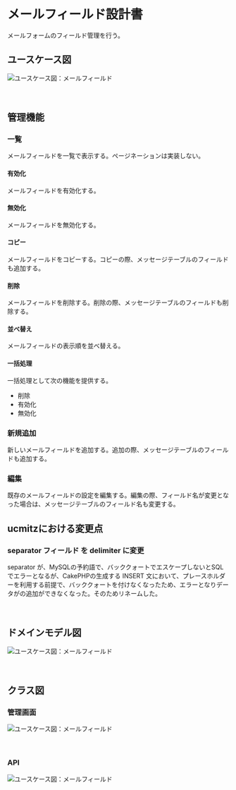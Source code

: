 # メールフィールド設計書

メールフォームのフィールド管理を行う。

## ユースケース図
![ユースケース図：メールフィールド](../../../svg/use_case/bc-mail/mail_fields.svg)

　
## 管理機能
### 一覧
メールフィールドを一覧で表示する。ページネーションは実装しない。
#### 有効化
メールフィールドを有効化する。
#### 無効化
メールフィールドを無効化する。
#### コピー
メールフィールドをコピーする。コピーの際、メッセージテーブルのフィールドも追加する。
#### 削除
メールフィールドを削除する。削除の際、メッセージテーブルのフィールドも削除する。
#### 並べ替え
メールフィールドの表示順を並べ替える。
#### 一括処理
一括処理として次の機能を提供する。
- 削除
- 有効化
- 無効化

### 新規追加
新しいメールフィールドを追加する。追加の際、メッセージテーブルのフィールドも追加する。

### 編集
既存のメールフィールドの設定を編集する。編集の際、フィールド名が変更となった場合は、メッセージテーブルのフィールド名も変更する。

## ucmitzにおける変更点
### separator フィールド を delimiter に変更
separator が、MySQLの予約語で、バッククォートでエスケープしないとSQLでエラーとなるが、CakePHPの生成する INSERT 文において、プレースホルダーを利用する前提で、バッククォートを付けなくなったため、エラーとなりデータがの追加ができなくなった。そのためリネームした。

　
## ドメインモデル図
![ユースケース図：メールフィールド](../../../svg/domain_model/bc-mail/mail_fields.svg)

　
## クラス図
### 管理画面
![ユースケース図：メールフィールド](../../../svg/class/bc-mail/manage_mail_fields.svg)

　
### API
![ユースケース図：メールフィールド](../../../svg/class/bc-mail/api_mail_fields.svg)
